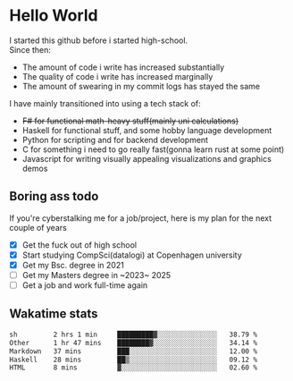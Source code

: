 # Hello World

I started this github before i started high-school.  
Since then:
- The amount of code i write has increased substantially
- The quality of code i write has increased marginally
- The amount of swearing in my commit logs has stayed the same

I have mainly transitioned into using a tech stack of:
- ~~F# for functional math-heavy stuff(mainly uni calculations)~~
- Haskell for functional stuff, and some hobby language development
- Python for scripting and for backend development
- C for something i need to go really fast(gonna learn rust at some point)
- Javascript for writing visually appealing visualizations and graphics demos

## Boring ass todo
If you're cyberstalking me for a job/project, here is my plan for the next couple of years
- [x] Get the fuck out of high school
- [x] Start studying CompSci(datalogi) at Copenhagen university
- [x] Get my Bsc. degree in 2021
- [ ] Get my Masters degree in ~2023~ 2025
- [ ] Get a job and work full-time again

## Wakatime stats
<!--START_SECTION:waka-->

```txt
sh         2 hrs 1 min     █████████▓░░░░░░░░░░░░░░░   38.79 %
Other      1 hr 47 mins    ████████▓░░░░░░░░░░░░░░░░   34.14 %
Markdown   37 mins         ███░░░░░░░░░░░░░░░░░░░░░░   12.00 %
Haskell    28 mins         ██▒░░░░░░░░░░░░░░░░░░░░░░   09.12 %
HTML       8 mins          ▓░░░░░░░░░░░░░░░░░░░░░░░░   02.60 %
```

<!--END_SECTION:waka-->

